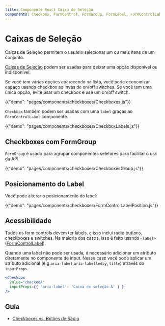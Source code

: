 ```yaml
---
title: Componente React Caixa de Seleção
components: Checkbox, FormControl, FormGroup, FormLabel, FormControlLabel
---
```


# Caixas de Seleção

<p class="description">Caixas de Seleção permitem o usuário selecionar um ou mais itens de um conjunto.</p>

[Caixas de Seleção](https://material.io/design/components/selection-controls.html#checkboxes) podem ser usadas para deixar uma opção disponível ou indisponível.

Se você tem várias opções aparecendo na lista, você pode economizar espaço usando checkbox ao invés de on/off switches. Se você tem uma única opção, evite usar um checkbox e use um on/off switch.

{{"demo": "pages/components/checkboxes/Checkboxes.js"}}

`Checkbox` também podem ser usadas com uma `label` graças ao `FormControlLabel` componente.

{{"demo": "pages/components/checkboxes/CheckboxLabels.js"}}

## Checkboxes com FormGroup

`FormGroup` é usado para agrupar componentes seletores para facilitar o uso da API.

{{"demo": "pages/components/checkboxes/CheckboxesGroup.js"}}

## Posicionamento do Label

Você pode alterar o posicionamento do label:

{{"demo": "pages/components/checkboxes/FormControlLabelPosition.js"}}

## Acessibilidade

Todos os form controls devem ter labels, e isso inclui radio buttons, checkboxes e switches. Na maioria dos casos, isso é feito usando `<label>` ([FormControlLabel](/api/form-control-label/)).

Quando uma label não pode ser usada, é necessário adicionar um atributo diretamente no componente de input. Nesse caso você pode aplicar um atributo adicional (e.g.`aria-label`,`aria-labelledby`, `title`) através do `inputProps`.

```jsx
<Checkbox
  value="checkedA"
  inputProps={{ 'aria-label': 'Caixa de seleção A' } }
/>
```

## Guia

- [Checkboxes vs. Botões de Rádio](https://www.nngroup.com/articles/checkboxes-vs-radio-buttons/)